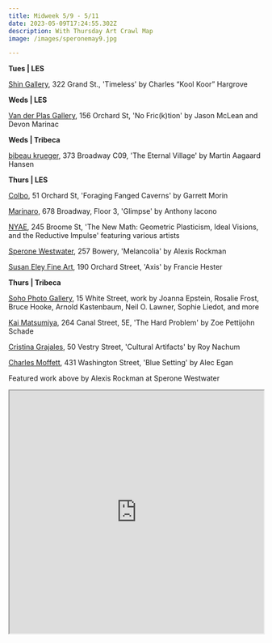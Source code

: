 ```yaml
---
title: Midweek 5/9 - 5/11
date: 2023-05-09T17:24:55.302Z
description: With Thursday Art Crawl Map
image: /images/speronemay9.jpg

---
```

**T﻿ues | LES**

[Shin Gallery](http://shin-gallery.com/Exhibition/?view_fg=U&site_gb=1), 322 Grand St., 'Timeless' by Charles “Kool Koor” Hargrove

**W﻿eds | LES**

[Van der Plas Gallery](https://www.vanderplasgallery.com/), 156 Orchard St, 'No Fric(k)tion' by Jason McLean and Devon Marinac

**W﻿eds | Tribeca**

[bibeau krueger](https://bibeaukrueger.com/Martin-Aagaard-Hansen), 373 Broadway C09, 'The Eternal Village' by Martin Aagaard Hansen

**T﻿hurs | LES**

[Colbo](instagram.com/colbo.nyc), 51 Orchard St, 'Foraging Fanged Caverns' by Garrett Morin

[Marinaro](https://www.marinaro.biz/), 678 Broadway, Floor 3, 'Glimpse' by Anthony Iacono

[NYAE](https://www.nyartistsequity.org/all-events/the-new-math-geometric-plasticism-ideal-visions-and-the-reductive-impulse), 245 Broome St, 'The New Math: Geometric Plasticism, Ideal Visions, and the Reductive Impulse' featuring various artists

[Sperone Westwater](https://www.speronewestwater.com/exhibitions/alexis-rockman5), 257 Bowery, 'Melancolia' by Alexis Rockman

[Susan Eley Fine Art](https://susaneleyfineart.com/Detail/exhibitions/236), 190 Orchard Street, 'Axis' by Francie Hester

**T﻿hurs | Tribeca**

[Soho Photo Gallery](https://www.sohophoto.com/), 15 White Street, work by Joanna Epstein, Rosalie Frost, Bruce Hooke, Arnold Kastenbaum, Neil O. Lawner, Sophie Liedot, and more

[Kai Matsumiya](http://kaimatsumiya.com/), 264 Canal Street, 5E, 'The Hard Problem' by Zoe Pettijohn Schade 

[Cristina Grajales](https://cristinagrajales.com/exhibitions/cultural-artifacts/), 50 Vestry Street, 'Cultural Artifacts' by Roy Nachum

[Charles Moffett](https://charlesmoffett.com/exhibitions/blue_setting), 431 Washington Street, 'Blue Setting' by Alec Egan

F﻿eatured work above by Alexis Rockman at Sperone Westwater

<iframe src="https://www.google.com/maps/d/u/3/embed?mid=1lvagBCxwyNaj62um5w7gpHGqn6lq4TA&ehbc=2E312F" width="100%" height="480"></iframe>